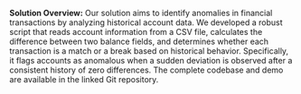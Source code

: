 **Solution Overview:**
Our solution aims to identify anomalies in financial transactions by analyzing historical account data. 
We developed a robust script that reads account information from a CSV file, 
calculates the difference between two balance fields, 
and determines whether each transaction is a match or a break based on historical behavior. 
Specifically, it flags accounts as anomalous when a sudden deviation is observed 
after a consistent history of zero differences.
The complete codebase and demo are available in the linked Git repository.
